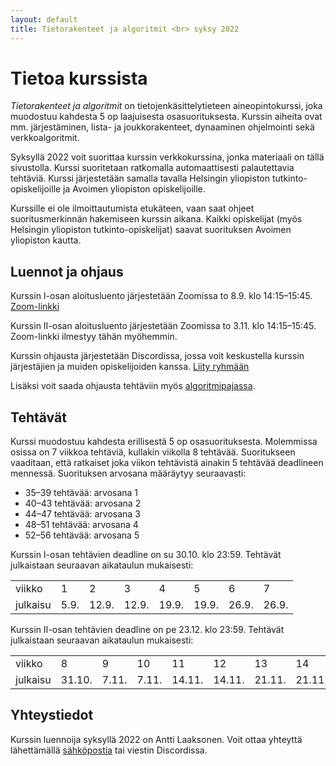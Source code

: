 ```yaml
---
layout: default
title: Tietorakenteet ja algoritmit <br> syksy 2022
---
```


# Tietoa kurssista

_Tietorakenteet ja algoritmit_ on tietojenkäsittelytieteen aineopintokurssi, joka muodostuu kahdesta 5 op laajuisesta osasuorituksesta. Kurssin aiheita ovat mm. järjestäminen, lista- ja joukkorakenteet, dynaaminen ohjelmointi sekä verkkoalgoritmit.

Syksyllä 2022 voit suorittaa kurssin verkkokurssina, jonka materiaali on tällä sivustolla. Kurssi suoritetaan ratkomalla automaattisesti palautettavia tehtäviä. Kurssi järjestetään samalla tavalla Helsingin yliopiston tutkinto-opiskelijoille ja Avoimen yliopiston opiskelijoille.

Kurssille ei ole ilmoittautumista etukäteen, vaan saat ohjeet suoritusmerkinnän hakemiseen kurssin aikana. Kaikki opiskelijat (myös Helsingin yliopiston tutkinto-opiskelijat) saavat suorituksen Avoimen yliopiston kautta.

## Luennot ja ohjaus

Kurssin I-osan aloitusluento järjestetään Zoomissa to 8.9. klo 14:15–15:45. [Zoom-linkki](https://helsinki.zoom.us/j/63236044647?pwd=bDM4THpWeHdMR01FNC9CV1FVdzgwdz09)

Kurssin II-osan aloitusluento järjestetään Zoomissa to 3.11. klo 14:15–15:45. Zoom-linkki ilmestyy tähän myöhemmin.

Kurssin ohjausta järjestetään Discordissa, jossa voit keskustella kurssin järjestäjien ja muiden opiskelijoiden kanssa. [Liity ryhmään](https://study.cs.helsinki.fi/discord/join/tira)

Lisäksi voit saada ohjausta tehtäviin myös [algoritmipajassa](pages/pajaohjaus.html).

## Tehtävät

Kurssi muodostuu kahdesta erillisestä 5 op osasuorituksesta. Molemmissa osissa on 7 viikkoa tehtäviä, kullakin viikolla 8 tehtävää. Suoritukseen vaaditaan, että ratkaiset joka viikon tehtävistä ainakin 5 tehtävää deadlineen mennessä. Suorituksen arvosana määräytyy seuraavasti:

* 35–39 tehtävää: arvosana 1
* 40–43 tehtävää: arvosana 2
* 44–47 tehtävää: arvosana 3
* 48–51 tehtävää: arvosana 4
* 52–56 tehtävää: arvosana 5

Kurssin I-osan tehtävien deadline on su 30.10. klo 23:59. Tehtävät julkaistaan seuraavan aikataulun mukaisesti:

<table style="border-collapse:collapse">
<tr><td>viikko</td><td>1</td><td>2</td><td>3</td><td>4</td><td>5</td><td>6</td><td>7</td></tr>
<tr><td>julkaisu</td><td>5.9.</td><td>12.9.</td><td>12.9.</td><td>19.9.</td><td>19.9.</td><td>26.9.</td><td>26.9.</td></tr>
</table>

Kurssin II-osan tehtävien deadline on pe 23.12. klo 23:59. Tehtävät julkaistaan seuraavan aikataulun mukaisesti:

<table style="border-collapse:collapse">
<tr><td>viikko</td><td>8</td><td>9</td><td>10</td><td>11</td><td>12</td><td>13</td><td>14</td></tr>
<tr><td>julkaisu</td><td>31.10.</td><td>7.11.</td><td>7.11.</td><td>14.11.</td><td>14.11.</td><td>21.11.</td><td>21.11.</td></tr>
</table>

## Yhteystiedot

Kurssin luennoija syksyllä 2022 on Antti Laaksonen. Voit ottaa yhteyttä lähettämällä [sähköpostia](mailto:ahslaaks@cs.helsinki.fi) tai viestin Discordissa.
